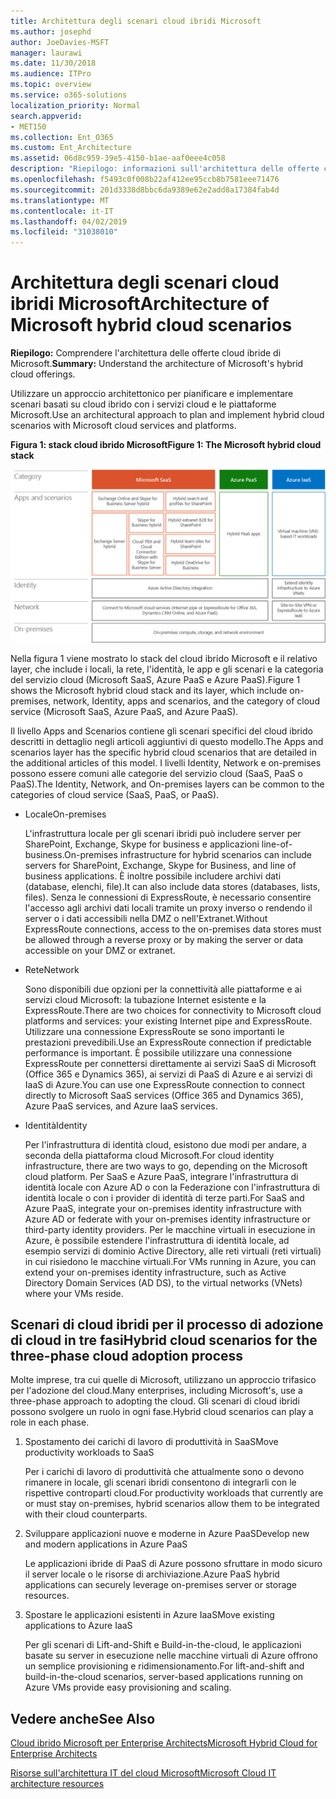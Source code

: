 ```yaml
---
title: Architettura degli scenari cloud ibridi Microsoft
ms.author: josephd
author: JoeDavies-MSFT
manager: laurawi
ms.date: 11/30/2018
ms.audience: ITPro
ms.topic: overview
ms.service: o365-solutions
localization_priority: Normal
search.appverid:
- MET150
ms.collection: Ent_O365
ms.custom: Ent_Architecture
ms.assetid: 06d8c959-39e5-4150-b1ae-aaf0eee4c058
description: "Riepilogo: informazioni sull'architettura delle offerte cloud ibride di Microsoft."
ms.openlocfilehash: f5493c0f008b22af412ee95ccb8b7581eee71476
ms.sourcegitcommit: 201d3338d8bbc6da9389e62e2add8a17384fab4d
ms.translationtype: MT
ms.contentlocale: it-IT
ms.lasthandoff: 04/02/2019
ms.locfileid: "31038010"
---
```

# <a name="architecture-of-microsoft-hybrid-cloud-scenarios"></a><span data-ttu-id="f9883-103">Architettura degli scenari cloud ibridi Microsoft</span><span class="sxs-lookup"><span data-stu-id="f9883-103">Architecture of Microsoft hybrid cloud scenarios</span></span>

 <span data-ttu-id="f9883-104">**Riepilogo:** Comprendere l'architettura delle offerte cloud ibride di Microsoft.</span><span class="sxs-lookup"><span data-stu-id="f9883-104">**Summary:** Understand the architecture of Microsoft's hybrid cloud offerings.</span></span>
  
<span data-ttu-id="f9883-105">Utilizzare un approccio architettonico per pianificare e implementare scenari basati su cloud ibrido con i servizi cloud e le piattaforme Microsoft.</span><span class="sxs-lookup"><span data-stu-id="f9883-105">Use an architectural approach to plan and implement hybrid cloud scenarios with Microsoft cloud services and platforms.</span></span>
  
<span data-ttu-id="f9883-106">**Figura 1: stack cloud ibrido Microsoft**</span><span class="sxs-lookup"><span data-stu-id="f9883-106">**Figure 1: The Microsoft hybrid cloud stack**</span></span>

![Stack del cloud ibrido Microsoft](media/Hybrid-Poster/Hybrid-Cloud-Stack.png)
  
<span data-ttu-id="f9883-108">Nella figura 1 viene mostrato lo stack del cloud ibrido Microsoft e il relativo layer, che include i locali, la rete, l'identità, le app e gli scenari e la categoria del servizio cloud (Microsoft SaaS, Azure PaaS e Azure PaaS).</span><span class="sxs-lookup"><span data-stu-id="f9883-108">Figure 1 shows the Microsoft hybrid cloud stack and its layer, which include on-premises, network, Identity, apps and scenarios, and the category of cloud service (Microsoft SaaS, Azure PaaS, and Azure PaaS).</span></span>
  
<span data-ttu-id="f9883-109">Il livello Apps and Scenarios contiene gli scenari specifici del cloud ibrido descritti in dettaglio negli articoli aggiuntivi di questo modello.</span><span class="sxs-lookup"><span data-stu-id="f9883-109">The Apps and scenarios layer has the specific hybrid cloud scenarios that are detailed in the additional articles of this model.</span></span> <span data-ttu-id="f9883-110">I livelli Identity, Network e on-premises possono essere comuni alle categorie del servizio cloud (SaaS, PaaS o PaaS).</span><span class="sxs-lookup"><span data-stu-id="f9883-110">The Identity, Network, and On-premises layers can be common to the categories of cloud service (SaaS, PaaS, or PaaS).</span></span>
  
- <span data-ttu-id="f9883-111">Locale</span><span class="sxs-lookup"><span data-stu-id="f9883-111">On-premises</span></span>
    
    <span data-ttu-id="f9883-112">L'infrastruttura locale per gli scenari ibridi può includere server per SharePoint, Exchange, Skype for business e applicazioni line-of-business.</span><span class="sxs-lookup"><span data-stu-id="f9883-112">On-premises infrastructure for hybrid scenarios can include servers for SharePoint, Exchange, Skype for Business, and line of business applications.</span></span> <span data-ttu-id="f9883-113">È inoltre possibile includere archivi dati (database, elenchi, file).</span><span class="sxs-lookup"><span data-stu-id="f9883-113">It can also include data stores (databases, lists, files).</span></span> <span data-ttu-id="f9883-114">Senza le connessioni di ExpressRoute, è necessario consentire l'accesso agli archivi dati locali tramite un proxy inverso o rendendo il server o i dati accessibili nella DMZ o nell'Extranet.</span><span class="sxs-lookup"><span data-stu-id="f9883-114">Without ExpressRoute connections, access to the on-premises data stores must be allowed through a reverse proxy or by making the server or data accessible on your DMZ or extranet.</span></span>
    
- <span data-ttu-id="f9883-115">Rete</span><span class="sxs-lookup"><span data-stu-id="f9883-115">Network</span></span>
    
    <span data-ttu-id="f9883-116">Sono disponibili due opzioni per la connettività alle piattaforme e ai servizi cloud Microsoft: la tubazione Internet esistente e la ExpressRoute.</span><span class="sxs-lookup"><span data-stu-id="f9883-116">There are two choices for connectivity to Microsoft cloud platforms and services: your existing Internet pipe and ExpressRoute.</span></span> <span data-ttu-id="f9883-117">Utilizzare una connessione ExpressRoute se sono importanti le prestazioni prevedibili.</span><span class="sxs-lookup"><span data-stu-id="f9883-117">Use an ExpressRoute connection if predictable performance is important.</span></span> <span data-ttu-id="f9883-118">È possibile utilizzare una connessione ExpressRoute per connettersi direttamente ai servizi SaaS di Microsoft (Office 365 e Dynamics 365), ai servizi di PaaS di Azure e ai servizi di IaaS di Azure.</span><span class="sxs-lookup"><span data-stu-id="f9883-118">You can use one ExpressRoute connection to connect directly to Microsoft SaaS services (Office 365 and Dynamics 365), Azure PaaS services, and Azure IaaS services.</span></span>
    
- <span data-ttu-id="f9883-119">Identità</span><span class="sxs-lookup"><span data-stu-id="f9883-119">Identity</span></span>
    
    <span data-ttu-id="f9883-120">Per l'infrastruttura di identità cloud, esistono due modi per andare, a seconda della piattaforma cloud Microsoft.</span><span class="sxs-lookup"><span data-stu-id="f9883-120">For cloud identity infrastructure, there are two ways to go, depending on the Microsoft cloud platform.</span></span> <span data-ttu-id="f9883-121">Per SaaS e Azure PaaS, integrare l'infrastruttura di identità locale con Azure AD o con la Federazione con l'infrastruttura di identità locale o con i provider di identità di terze parti.</span><span class="sxs-lookup"><span data-stu-id="f9883-121">For SaaS and Azure PaaS, integrate your on-premises identity infrastructure with Azure AD or federate with your on-premises identity infrastructure or third-party identity providers.</span></span> <span data-ttu-id="f9883-122">Per le macchine virtuali in esecuzione in Azure, è possibile estendere l'infrastruttura di identità locale, ad esempio servizi di dominio Active Directory, alle reti virtuali (reti virtuali) in cui risiedono le macchine virtuali.</span><span class="sxs-lookup"><span data-stu-id="f9883-122">For VMs running in Azure, you can extend your on-premises identity infrastructure, such as Active Directory Domain Services (AD DS), to the virtual networks (VNets) where your VMs reside.</span></span>
    
## <a name="hybrid-cloud-scenarios-for-the-three-phase-cloud-adoption-process"></a><span data-ttu-id="f9883-123">Scenari di cloud ibridi per il processo di adozione di cloud in tre fasi</span><span class="sxs-lookup"><span data-stu-id="f9883-123">Hybrid cloud scenarios for the three-phase cloud adoption process</span></span>

<span data-ttu-id="f9883-124">Molte imprese, tra cui quelle di Microsoft, utilizzano un approccio trifasico per l'adozione del cloud.</span><span class="sxs-lookup"><span data-stu-id="f9883-124">Many enterprises, including Microsoft's, use a three-phase approach to adopting the cloud.</span></span> <span data-ttu-id="f9883-125">Gli scenari di cloud ibridi possono svolgere un ruolo in ogni fase.</span><span class="sxs-lookup"><span data-stu-id="f9883-125">Hybrid cloud scenarios can play a role in each phase.</span></span>
  
1. <span data-ttu-id="f9883-126">Spostamento dei carichi di lavoro di produttività in SaaS</span><span class="sxs-lookup"><span data-stu-id="f9883-126">Move productivity workloads to SaaS</span></span>
    
    <span data-ttu-id="f9883-127">Per i carichi di lavoro di produttività che attualmente sono o devono rimanere in locale, gli scenari ibridi consentono di integrarli con le rispettive controparti cloud.</span><span class="sxs-lookup"><span data-stu-id="f9883-127">For productivity workloads that currently are or must stay on-premises, hybrid scenarios allow them to be integrated with their cloud counterparts.</span></span>
    
2. <span data-ttu-id="f9883-128">Sviluppare applicazioni nuove e moderne in Azure PaaS</span><span class="sxs-lookup"><span data-stu-id="f9883-128">Develop new and modern applications in Azure PaaS</span></span>
    
    <span data-ttu-id="f9883-129">Le applicazioni ibride di PaaS di Azure possono sfruttare in modo sicuro il server locale o le risorse di archiviazione.</span><span class="sxs-lookup"><span data-stu-id="f9883-129">Azure PaaS hybrid applications can securely leverage on-premises server or storage resources.</span></span>
    
3. <span data-ttu-id="f9883-130">Spostare le applicazioni esistenti in Azure IaaS</span><span class="sxs-lookup"><span data-stu-id="f9883-130">Move existing applications to Azure IaaS</span></span>
    
    <span data-ttu-id="f9883-131">Per gli scenari di Lift-and-Shift e Build-in-the-cloud, le applicazioni basate su server in esecuzione nelle macchine virtuali di Azure offrono un semplice provisioning e ridimensionamento.</span><span class="sxs-lookup"><span data-stu-id="f9883-131">For lift-and-shift and build-in-the-cloud scenarios, server-based applications running on Azure VMs provide easy provisioning and scaling.</span></span>
    
## <a name="see-also"></a><span data-ttu-id="f9883-132">Vedere anche</span><span class="sxs-lookup"><span data-stu-id="f9883-132">See Also</span></span>

[<span data-ttu-id="f9883-133">Cloud ibrido Microsoft per Enterprise Architects</span><span class="sxs-lookup"><span data-stu-id="f9883-133">Microsoft Hybrid Cloud for Enterprise Architects</span></span>](microsoft-hybrid-cloud-for-enterprise-architects.md)
  
[<span data-ttu-id="f9883-134">Risorse sull'architettura IT del cloud Microsoft</span><span class="sxs-lookup"><span data-stu-id="f9883-134">Microsoft Cloud IT architecture resources</span></span>](microsoft-cloud-it-architecture-resources.md)

